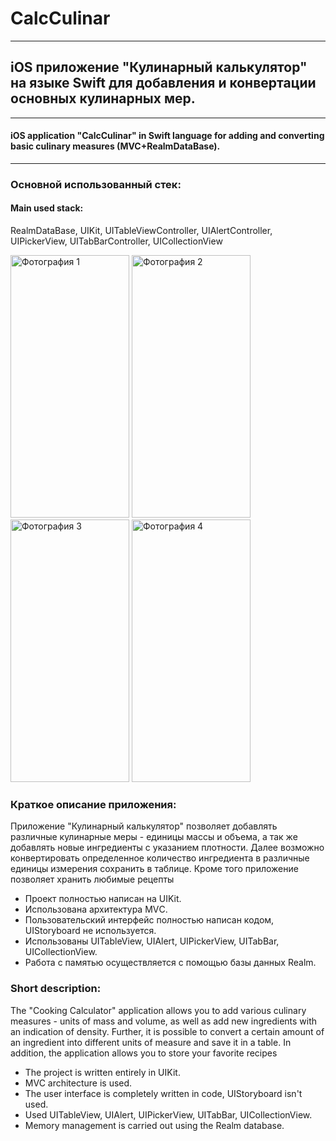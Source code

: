 # CalcCulinar
____
## iOS приложение "Кулинарный калькулятор" на языке Swift для добавления и конвертации основных кулинарных мер.
___
#### iOS application "CalcCulinar" in Swift language for adding and converting basic culinary measures (MVC+RealmDataBase).

___
### Основной использованный стек:

#### Main used stack:

RealmDataBase, UIKit, UITableViewController, UIAlertController, UIPickerView, UITabBarController, UICollectionView 

<html>
 <head>
  <meta charset="utf-8">
 </head>
 <body>
  <p>
    <img src="https://i.ibb.co/WWjBrLM/1.png" alt="Фотография 1" width="190" height="420">
    <img src="https://i.ibb.co/tCNGHZH/2.png" alt="Фотография 2" width="190" height="420">
    <img src="https://i.ibb.co/Lp5XN4G/3.png" alt="Фотография 3" width="190" height="420">
    <img src="https://i.ibb.co/FYNS8n8/4.png" alt="Фотография 4" width="190" height="420">
  </p>
 </body>
</html>

### Краткое описание приложения:

Приложение "Кулинарный калькулятор" позволяет добавлять различные кулинарные меры - единицы массы и объема, а так же добавлять новые ингредиенты с указанием плотности. Далее возможно конвертировать определенное количество ингредиента в различные единицы измерения сохранить в таблице. Кроме того приложение позволяет хранить любимые рецепты

- Проект полностью написан на UIKit.
- Использована архитектура MVС.
- Пользовательский интерфейс полностью написан кодом, UIStoryboard не используется.
- Использованы UITableView, UIAlert, UIPickerView, UITabBar, UICollectionView. 
- Работа с памятью осуществляется с помощью базы данных Realm.

### Short description: 

The "Cooking Calculator" application allows you to add various culinary measures - units of mass and volume, as well as add new ingredients with an indication of density. Further, it is possible to convert a certain amount of an ingredient into different units of measure and save it in a table. In addition, the application allows you to store your favorite recipes

- The project is written entirely in UIKit.
- MVC architecture is used.
- The user interface is completely written in code, UIStoryboard isn't used.
- Used UITableView, UIAlert, UIPickerView, UITabBar, UICollectionView.
- Memory management is carried out using the Realm database.
